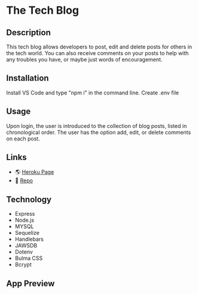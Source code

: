 # The Tech Blog

## Description

This tech blog allows developers to post, edit and delete posts for others in the tech world.  You can also receive comments on your posts to help with any troubles you have, or maybe just words of encouragement.

## Installation

Install VS Code and type "npm i" in the command line.
Create .env file

## Usage

Upon login, the user is introduced to the collection of blog posts, listed in chronological order. The user has the option add, edit, or delete comments on each post.

## Links

* 🌎 [Heroku Page]()
* 💾 [Repo](https://github.com/BMArsenault/the-tech-blog)

## Technology

* Express
* Node.js
* MYSQL
* Sequelize
* Handlebars
* JAWSDB
* Dotenv
* Bulma CSS
* Bcrypt

## App Preview

